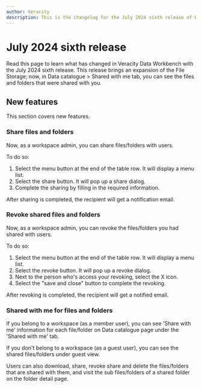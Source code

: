```yaml
---
author: Veracity
description: This is the changelog for the July 2024 sixth release of Data Workbench.
---
```


# July 2024 sixth release

Read this page to learn what has changed in Veracity Data Workbench with the July 2024 sixth release. This release brings an expansion of the 
File Storage; now, in Data catalogue > Shared with me tab, you can see the files and folders that were shared with you.


## New features
This section covers new features.

### Share files and folders
Now, as a workspace admin, you can share files/folders with users. 

To do so:
1. Select the menu button at the end of the table row. It will display a menu list.
1. Select the share button. It will pop up a share dialog. 
1. Complete the sharing by filling in the required information.

After sharing is completed, the recipient will get a notification email.

### Revoke shared files and folders 

Now, as a workspace admin, you can revoke the files/folders you had shared with users.

To do so:
1. Select the menu button at the end of the table row. It will display a menu list.
1. Select the revoke button. It will pop up a revoke dialog. 
1. Next to the person who's access your revoking, select the X icon.
1. Select the "save and close" button to complete the revoking. 

After revoking is completed, the recipient will get a notified email.

### Shared with me for files and folders
If you belong to a workspace (as a member user), you can see 'Share with me' information for each file/folder on Data catalogue page under the 'Shared with me' tab.

If you don't belong to a workspace (as a guest user), you can see the shared files/folders under guest view.

Users can also download, share, revoke share and delete the files/folders that are shared with them, and visit the sub files/folders of a shared folder on the folder detail page.
